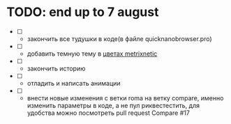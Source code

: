 # TODO: end up to 7 august
- [ ] - закончить все тудушки в коде(в файле quicknanobrowser.pro)
- [ ] - добавить темную тему в [цветах metrixnetic](https://www.figma.com/file/UUNjVZdXsobcCHt6T2NT9dt2/Personal-Colors?node-id=0%3A1)
- [ ] - закончить историю
- [ ] - отладить и написать анимации
- [ ] - внести новые изменения с ветки roma на ветку compare, именно изменить параметры в коде, а не пул риквестестить, для удобства можно посмотреть pull request Compare #17
